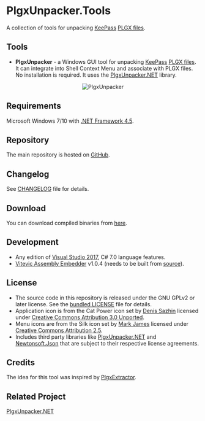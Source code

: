# PlgxUnpacker.Tools

A collection of tools for unpacking [KeePass](https://keepass.info/) [PLGX files](https://keepass.info/help/v2_dev/plg_index.html#plgx).

## Tools
* __PlgxUnpacker__ - a Windows GUI tool for unpacking [KeePass](https://keepass.info/) [PLGX files](https://keepass.info/help/v2_dev/plg_index.html#plgx). It can integrate into Shell Context Menu and associate with PLGX files. No installation is required. It uses the [PlgxUnpacker.NET](https://github.com/cristianst85/PlgxUnpacker.NET) library.
  
<p align="center"><img src="https://raw.github.com/cristianst85/PlgxUnpacker.Tools/master/PlgxUnpacker.png" alt="PlgxUnpacker" /></p>

## Requirements

Microsoft Windows 7/10 with [.NET Framework 4.5](https://dotnet.microsoft.com/download/dotnet-framework/net45).

## Repository

The main repository is hosted on [GitHub](https://github.com/cristianst85/PlgxUnpacker.Tools).

## Changelog

See [CHANGELOG](https://github.com/cristianst85/PlgxUnpacker.Tools/blob/master/CHANGELOG.md) file for details.

## Download

You can download compiled binaries from [here](https://github.com/cristianst85/PlgxUnpacker.Tools/releases).

## Development

* Any edition of [Visual Studio 2017](https://visualstudio.microsoft.com/vs/), C# 7.0 language features.
* [Vitevic Assembly Embedder](https://marketplace.visualstudio.com/items?itemName=Vitevic.VitevicAssemblyEmbedder) v1.0.4 (needs to be built from [source](https://github.com/cristianst85/AssemblyEmbedder/tree/dev)).

## License

* The source code in this repository is released under the GNU GPLv2 or later license. See the [bundled LICENSE](https://github.com/cristianst85/PlgxUnpacker.Tools/blob/master/LICENSE) file for details.
* Application icon is from the Cat Power icon set by [Denis Sazhin](https://iconka.com/portfolio/cat-power/) licensed under [Creative Commons Attribution 3.0 Unported](https://creativecommons.org/licenses/by/3.0/).
* Menu icons are from the Silk icon set by [Mark James](http://www.famfamfam.com/lab/icons/silk/) licensed under [Creative Commons Attribution 2.5](http://creativecommons.org/licenses/by/2.5/).
* Includes third party libraries like [PlgxUnpacker.NET](https://github.com/cristianst85/PlgxUnpacker.NET) and [Newtonsoft.Json](https://github.com/JamesNK/Newtonsoft.Json) that are subject to their respective license agreements.

## Credits

The idea for this tool was inspired by [PlgxExtractor](https://github.com/Geograph-us/PlgxExtractor).

## Related Project
 
[PlgxUnpacker.NET](https://github.com/cristianst85/PlgxUnpacker.NET)
